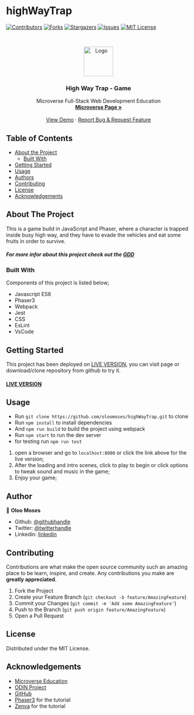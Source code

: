 # highWayTrap

[![Contributors][contributors-shield]][contributors-url]
[![Forks][forks-shield]][forks-url]
[![Stargazers][stars-shield]][stars-url]
[![Issues][issues-shield]][issues-url]
[![MIT License][license-shield]][license-url]


<!-- PROJECT LOGO -->
<br />
<p align="center">
    <img src="https://course_report_production.s3.amazonaws.com/rich/rich_files/rich_files/5726/s300/icon-white-on-murple-copy.png" alt="Logo" width="80" height="80">
  </a>

  <h3 align="center">High Way Trap - Game</h3>

  <p align="center">
    Microverse Full-Stack Web Development Education
    <br />
    <a href="https://microverse.org/"><strong> Microverse Page »</strong></a>
    <br />
    <br />
    <a href="#">View Demo</a>
    ·
    <a href="https://github.com/oloomoses/weatherApp/issues">Report Bug & Request Feature</a>
  </p>
</p>


<!-- TABLE OF CONTENTS -->
## Table of Contents

* [About the Project](#about-the-project)
  * [Built With](#built-with)
* [Getting Started](#getting-started)
* [Usage](#usage)
* [Authors](#authors)
* [Contributing](#contributing)
* [License](#license)
* [Acknowledgements](#acknowledgements)

<!-- ABOUT THE PROJECT -->
## About The Project
This is a game build in JavaScript and Phaser, where a character is trapped inside busy high way, and they have to evade the vehicles and eat some fruits in order to survive.

##### For more infor about this project check out the [GDD](https://github.com/oloomoses/highWayTrap/blob/feature/DGG.pdf)

### Built With
Components of this project is listed below;

- Javascript ES6
- Phaser3
- Webpack
- Jest
- CSS
- EsLint
- VsCode

<!-- GETTING STARTED -->
## Getting Started
This project has been deployed on [LIVE VERSION](https://dreamy-babbage-704138.netlify.app/), you can visit page or download/clone
repository from github to try it.

#### [LIVE VERSION](https://dreamy-babbage-704138.netlify.app/)


<!-- USAGE EXAMPLES -->
## Usage
- Run `git clone https://github.com/oloomoses/highWayTrap.git` to clone
- Run `npm install` to install dependencies
- And `npm run build` to build the project using webpack
- Run `npm start` to run the dev server
- for testing run `npm run test`

1. open a browser and go to `localhost:8080` or click the link above for the live version;
2. After the loading and intro scenes, click to play to begin or click options to tweak sound and music in the game;
3. Enjoy your game;

## Author

👤 **Oloo Moses**

- Github: [@githubhandle](https://github.com/oloomoses)
- Twitter: [@twitterhandle](https://twitter.com/olooine)
- Linkedin: [linkedin](https://www.linkedin.com/in/oloomoses/)

<!-- CONTRIBUTING -->
## Contributing

Contributions are what make the open source community such an amazing place to be learn, inspire, and create. Any contributions you make are **greatly appreciated**.

1. Fork the Project
2. Create your Feature Branch (`git checkout -b feature/AmazingFeature`)
3. Commit your Changes (`git commit -m 'Add some AmazingFeature'`)
4. Push to the Branch (`git push origin feature/AmazingFeature`)
5. Open a Pull Request



<!-- LICENSE -->
## License

Distributed under the MIT License.


<!-- ACKNOWLEDGEMENTS -->
## Acknowledgements
* [Microverse Education](https://microverse.org)
* [ODIN Project](https://www.theodinproject.com/)
* [GitHub](https://github.com/)
* [Phaser3](https://phaser.io/phaser3) for the tutorial
* [Zenva](https://academy.zenva.com/product/html5-game-phaser-mini-degree/) for the tutorial




<!-- MARKDOWN LINKS & IMAGES -->
<!-- https://www.markdownguide.org/basic-syntax/#reference-style-links -->
[contributors-shield]: https://img.shields.io/github/contributors-anon/300ms/rails-capstone-project?color=1
[contributors-url]: https://github.com/300ms/Todo-List/graphs/contributors
[forks-shield]: https://img.shields.io/github/forks/300ms/rails-capstone-project
[forks-url]: https://github.com/300ms/Todo-List/network/members
[stars-shield]: https://img.shields.io/github/stars/300ms/rails-capstone-project
[stars-url]: https://github.com/300ms/Todo-List/stargazers
[issues-shield]: https://img.shields.io/github/issues/300ms/rails-capstone-project
[issues-url]: https://github.com/300ms/Todo-List/issues
[license-shield]: https://img.shields.io/github/license/300ms/rails-capstone-project
[license-url]: https://github.com/300ms/Todo-List/blob/development/LICENSE
[product-screenshot]: images/screenshot.png


